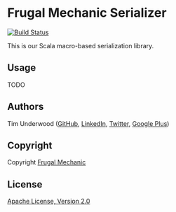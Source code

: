 Frugal Mechanic Serializer
==========================

[![Build Status](https://travis-ci.org/frugalmechanic/fm-serializer.svg?branch=master)](https://travis-ci.org/frugalmechanic/fm-serializer)

This is our Scala macro-based serialization library.

Usage
-----

TODO

Authors
-------

Tim Underwood (<a href="https://github.com/tpunder" rel="author">GitHub</a>, <a href="https://www.linkedin.com/in/tpunder" rel="author">LinkedIn</a>, <a href="https://twitter.com/tpunder" rel="author">Twitter</a>, <a href="https://plus.google.com/+TimUnderwood0" rel="author">Google Plus</a>)

Copyright
---------

Copyright [Frugal Mechanic](http://frugalmechanic.com)

License
-------

[Apache License, Version 2.0](http://www.apache.org/licenses/LICENSE-2.0.txt)